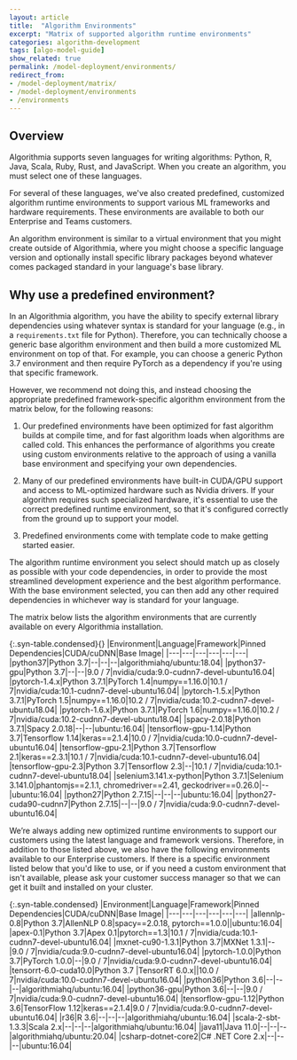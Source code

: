 ```yaml
---
layout: article
title:  "Algorithm Environments"
excerpt: "Matrix of supported algorithm runtime environments"
categories: algorithm-development
tags: [algo-model-guide]
show_related: true
permalink: /model-deployment/environments/
redirect_from:
- /model-deployment/matrix/
- /model-deployment/environments
- /environments
---
```


## Overview
Algorithmia supports seven languages for writing algorithms: Python, R, Java, Scala, Ruby, Rust, and JavaScript. When you create an algorithm, you must select one of these languages.

For several of these languages, we've also created predefined, customized algorithm runtime environments to support various ML frameworks and hardware requirements. These environments are available to both our Enterprise and Teams customers.

An algorithm environment is similar to a virtual environment that you might create outside of Algorithmia, where you might choose a specific language version and optionally install specific library packages beyond whatever comes packaged standard in your language's base library.

## Why use a predefined environment?

In an Algorithmia algorithm, you have the ability to specify external library dependencies using whatever syntax is standard for your language (e.g., in a `requirements.txt` file for Python). Therefore, you can technically choose a generic base algorithm environment and then build a more customized ML environment on top of that. For example, you can choose a generic Python 3.7 environment and then require PyTorch as a dependency if you're using that specific framework.

However, we recommend not doing this, and instead choosing the appropriate predefined framework-specific algorithm environment from the matrix below, for the following reasons:

1. Our predefined environments have been optimized for fast algorithm builds at compile time, and for fast algorithm loads when algorithms are called cold. This enhances the performance of algorithms you create using custom environments relative to the approach of using a vanilla base environment and specifying your own dependencies.

2. Many of our predefined environments have built-in CUDA/GPU support and access to ML-optimized hardware such as Nvidia drivers. If your algorithm requires such specialized hardware, it's essential to use the correct predefined runtime environment, so that it's configured correctly from the ground up to support your model.

3. Predefined environments come with template code to make getting started easier.

The algorithm runtime environment you select should match up as closely as possible with your code dependencies, in order to provide the most streamlined development experience and the best algorithm performance. With the base environment selected, you can then add any other required dependencies in whichever way is standard for your language.

The matrix below lists the algorithm environments that are currently available on every Algorithmia installation.

<div class="syn-styles-supported">
  <div class="syn-table-container scrollable-x" markdown="1">

{:.syn-table.condensed}{}
|Environment|Language|Framework|Pinned Dependencies|CUDA/cuDNN|Base Image|
|---|---|---|---|---|---|
|python37|Python 3.7|--|--|--|algorithmiahq/ubuntu:18.04|
|python37-gpu|Python 3.7|--|--|9.0 / 7|nvidia/cuda:9.0-cudnn7-devel-ubuntu16.04|
|pytorch-1.4.x|Python 3.7.1|PyTorch 1.4|numpy==1.16.0|10.1 / 7|nvidia/cuda:10.1-cudnn7-devel-ubuntu16.04|
|pytorch-1.5.x|Python 3.7.1|PyTorch 1.5|numpy==1.16.0|10.2 / 7|nvidia/cuda:10.2-cudnn7-devel-ubuntu18.04|
|pytorch-1.6.x|Python 3.7.1|PyTorch 1.6|numpy==1.16.0|10.2 / 7|nvidia/cuda:10.2-cudnn7-devel-ubuntu18.04|
|spacy-2.0.18|Python 3.7.1|Spacy 2.0.18|--|--|ubuntu:16.04|
|tensorflow-gpu-1.14|Python 3.7|Tensorflow 1.14|keras==2.1.4|10.0 / 7|nvidia/cuda:10.0-cudnn7-devel-ubuntu16.04|
|tensorflow-gpu-2.1|Python 3.7|Tensorflow 2.1|keras==2.3.1|10.1 / 7|nvidia/cuda:10.1-cudnn7-devel-ubuntu16.04|
|tensorflow-gpu-2.3|Python 3.7|Tensorflow 2.3|--|10.1 / 7|nvidia/cuda:10.1-cudnn7-devel-ubuntu18.04|
|selenium3.141.x-python|Python 3.7.1|Selenium 3.141.0|phantomjs==2.1.1, chromedriver==2.41, geckodriver==0.26.0|--|ubuntu:16.04|
|python27|Python 2.7.15|--|--|--|ubuntu:16.04|
|python27-cuda90-cudnn7|Python 2.7.15|--|--|9.0 / 7|nvidia/cuda:9.0-cudnn7-devel-ubuntu16.04|

  </div>
</div>


We’re always adding new optimized runtime environments to support our customers using the latest language and framework versions. Therefore, in addition to those listed above, we also have the following environments available to our Enterprise customers. If there is a specific environment listed below that you'd like to use, or if you need a custom environment that isn't available, please ask your customer success manager so that we can get it built and installed on your cluster.

<div class="syn-styles-supported">
  <div class="syn-table-container scrollable-x" markdown="1">

{:.syn-table.condensed}
|Environment|Language|Framework|Pinned Dependencies|CUDA/cuDNN|Base Image|
|---|---|---|---|---|---|
|allennlp-0.8|Python 3.7|AllenNLP 0.8|spacy==2.0.18, pytorch==1.0.0||ubuntu:16.04|
|apex-0.1|Python 3.7|Apex 0.1|pytorch==1.3|10.1 / 7|nvidia/cuda:10.1-cudnn7-devel-ubuntu16.04|
|mxnet-cu90-1.3.1|Python 3.7|MXNet 1.3.1|--|9.0 / 7|nvidia/cuda:9.0-cudnn7-devel-ubuntu16.04|
|pytorch-1.0.0|Python 3.7|PyTorch 1.0.0|--|9.0 / 7|nvidia/cuda:9.0-cudnn7-devel-ubuntu16.04|
|tensorrt-6.0-cuda10.0|Python 3.7 |TensorRT 6.0.x||10.0 / 7|nvidia/cuda:10.0-cudnn7-devel-ubuntu16.04|
|python36|Python 3.6|--|--|--|algorithmiahq/ubuntu:16.04|
|python36-gpu|Python 3.6|--|--|9.0 / 7|nvidia/cuda:9.0-cudnn7-devel-ubuntu16.04|
|tensorflow-gpu-1.12|Python 3.6|TensorFlow 1.12|keras==2.1.4|9.0 / 7|nvidia/cuda:9.0-cudnn7-devel-ubuntu16.04|
|r36|R 3.6|--|--|--|algorithmiahq/ubuntu:16.04|
|scala-2-sbt-1.3.3|Scala 2.x|--|--|--|algorithmiahq/ubuntu:16.04|
|java11|Java 11.0|--|--|--|algorithmiahq/ubuntu:20.04|
|csharp-dotnet-core2|C# .NET Core 2.x|--|--|--|ubuntu:16.04|

  </div>
</div>

